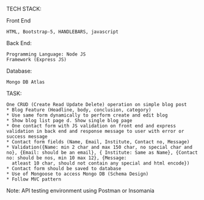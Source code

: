 TECH STACK:

Front End

    HTML, Bootstrap-5, HANDLEBARS, javascript

Back End:

    Programming Language: Node JS
    Framework (Express JS)

Database:

    Mongo DB Atlas

TASK:

    One CRUD (Create Read Update Delete) operation on simple blog post
    * Blog Feature (Headline, body, conclusion, category)
    * Use same form dynamically to perform create and edit blog
    * Show blog list page d. Show single blog page
    * One contact form with JS validation on front end and express validation in back end and response message to user with error or success message
    * Contact form fields (Name, Email, Institute, Contact no, Message)
    * Validation({Name: min 2 char and max 150 char, no special char and no}, {Email: should be an email}, { Institute: Same as Name}, {Contact no: should be nos, min 10 max 12}, {Message:
      atleast 10 char, should not contain any special and html encode})
    * Contact form should be saved to database
    * Use of Mongoose to access Mongo DB (Schema Design)
    * Follow MVC pattern


Note: API testing environment using Postman or Insomania
